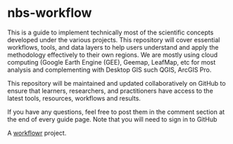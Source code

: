 # nbs-workflow

This is a guide to implement technically most of the scientific concepts developed under the various projects. This repository will cover essential workflows, tools, and data layers to help users understand and apply the methodology effectively to their own regions. We are mostly using cloud computing (Google Earth Engine (GEE), Geemap, LeafMap, etc for most analysis and complementing with Desktop GIS such QGIS, ArcGIS Pro.

This repository will be maintained and updated collaboratively on GitHub to ensure that learners, researchers, and practitioners have access to the latest tools, resources, workflows and results.

If you have any questions, feel free to post them in the comment section at the end of every guide page. Note that you will need to sign in to GitHub

A [workflowr][] project.

[workflowr]: https://deltares-desirmed.github.io/nbs-workflow/

